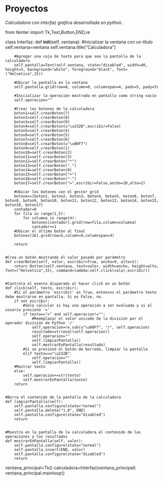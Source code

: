 # Proyectos
*Calculadora con interfaz grafica desarrollada en python*.


from tkinter import Tk,Text,Button,END,re

class Interfaz:
    def __init__(self, ventana):
        #Inicializar la ventana con un título
        self.ventana=ventana
        self.ventana.title("Calculadora")

        #Agregar una caja de texto para que sea la pantalla de la calculadora
        self.pantalla=Text(self.ventana, state="disabled", width=40, height=3, background="white", foreground="black", font=("Helvetica",15))

        #Ubicar la pantalla en la ventana
        self.pantalla.grid(row=0, column=0, columnspan=4, padx=5, pady=5)

        #Inicializar la operación mostrada en pantalla como string vacío
        self.operacion=""

        #Crear los botones de la calculadora
        boton1=self.crearBoton(7)
        boton2=self.crearBoton(8)
        boton3=self.crearBoton(9)
        boton4=self.crearBoton(u"\u232B",escribir=False)
        boton5=self.crearBoton(4)
        boton6=self.crearBoton(5)
        boton7=self.crearBoton(6)
        boton8=self.crearBoton(u"\u00F7")
        boton9=self.crearBoton(1)
        boton10=self.crearBoton(2)
        boton11=self.crearBoton(3)
        boton12=self.crearBoton("*")
        boton13=self.crearBoton(".")
        boton14=self.crearBoton(0)
        boton15=self.crearBoton("+")
        boton16=self.crearBoton("-")
        boton17=self.crearBoton("=",escribir=False,ancho=20,alto=2)

        #Ubicar los botones con el gestor grid
        botones=[boton1, boton2, boton3, boton4, boton5, boton6, boton7, boton8, boton9, boton10, boton11, boton12, boton13, boton14, boton15, boton16, boton17]
        contador=0
        for fila in range(1,5):
            for columna in range(4):
                botones[contador].grid(row=fila,column=columna)
                contador+=1
        #Ubicar el último botón al final
        botones[16].grid(row=5,column=0,columnspan=4)

        return


    #Crea un botón mostrando el valor pasado por parámetro
    def crearBoton(self, valor, escribir=True, ancho=9, alto=1):
        return Button(self.ventana, text=valor, width=ancho, height=alto, font=("Helvetica",15), command=lambda:self.click(valor,escribir))


    #Controla el evento disparado al hacer click en un botón
    def click(self, texto, escribir):
        #Si el parámetro 'escribir' es True, entonces el parámetro texto debe mostrarse en pantalla. Si es False, no.
        if not escribir:
            #Sólo calcular si hay una operación a ser evaluada y si el usuario presionó '='
            if texto=="=" and self.operacion!="":
                #Reemplazar el valor unicode de la división por el operador división de Python '/'
                self.operacion=re.sub(u"\u00F7", "/", self.operacion)
                resultado=str(eval(self.operacion))
                self.operacion=""
                self.limpiarPantalla()
                self.mostrarEnPantalla(resultado)
            #Si se presionó el botón de borrado, limpiar la pantalla
            elif texto==u"\u232B":
                self.operacion=""
                self.limpiarPantalla()
        #Mostrar texto
        else:
            self.operacion+=str(texto)
            self.mostrarEnPantalla(texto)
        return


    #Borra el contenido de la pantalla de la calculadora
    def limpiarPantalla(self):
        self.pantalla.configure(state="normal")
        self.pantalla.delete("1.0", END)
        self.pantalla.configure(state="disabled")
        return


    #Muestra en la pantalla de la calculadora el contenido de las operaciones y los resultados
    def mostrarEnPantalla(self, valor):
        self.pantalla.configure(state="normal")
        self.pantalla.insert(END, valor)
        self.pantalla.configure(state="disabled")
        return


ventana_principal=Tk()
calculadora=Interfaz(ventana_principal)
ventana_principal.mainloop()
